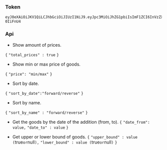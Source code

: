  ### Token
 ```
 eyJ0eXAiOiJKV1QiLCJhbGciOiJIUzI1NiJ9.eyJpc3MiOiJhZG1pbiIsImF1ZCI6InVzZXJzIiwic3ViamVjdCI6ImFzZ2FydGNvbXBhbnkiLCJuYW1lIjoiQm9nZGFuTUcifQ.3qnyKXKgdMrfzM32fnaukr3l2TBeWEoPYeN-0IiFnU4
 ```


### Api
- Show amount of prices.

`{`
`"total_prices" : true`
`}`

- Show min or max price of goods.

`{`
   `"price": "min/max"`
`}`

- Sort by date.

`{`
    `"sort_by_date":"forward/reverse"`
`}`

- Sort by name.

`{`
    `"sort_by_name" : "forward/reverse"`
`}`

- Get the goods by the date of the addition
(from, to).
`{`
    `"date_from": value,`
    `"date_to" : value`
`}`

- Get upper or lower bound of goods.
`{`
 `"upper_bound" : value (`true` or `null`),`
 `"lower_bound" : value (`true` or `null`)`
`}`

